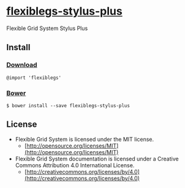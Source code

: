 # [flexiblegs-stylus-plus](http://flexible.gs)

Flexible Grid System Stylus Plus

## Install

### [Download](https://raw.githubusercontent.com/flexiblegs/flexiblegs-stylus-plus/master/flexiblegs.styl)
```styl
@import 'flexiblegs'
```

### [Bower](http://bower.io)
```
$ bower install --save flexiblegs-stylus-plus
```

## License
- Flexible Grid System is licensed under the MIT license.
  - [http://opensource.org/licenses/MIT](http://opensource.org/licenses/MIT)
- Flexible Grid System documentation is licensed under a Creative Commons Attribution 4.0 International License.
  - [http://creativecommons.org/licenses/by/4.0](http://creativecommons.org/licenses/by/4.0)
